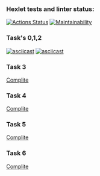 ### Hexlet tests and linter status:
[![Actions Status](https://github.com/kitdim/java-project-61/workflows/hexlet-check/badge.svg)](https://github.com/kitdim/java-project-61/actions)
[![Maintainability](https://api.codeclimate.com/v1/badges/466e32da2c47732c7d19/maintainability)](https://codeclimate.com/github/kitdim/java-project-61/maintainability)
### Task's 0,1,2
[![asciicast](https://asciinema.org/a/584828.svg)](https://asciinema.org/a/584828)
[![asciicast](https://asciinema.org/a/UGNO1FS451Ka89truYF1Em9m1.svg)](https://asciinema.org/a/UGNO1FS451Ka89truYF1Em9m1)
### Task 3
[Complite](https://asciinema.org/a/v8qEk0qjz39yAdLNE6lyOCcTW)
### Task 4
[Complite](https://asciinema.org/a/bW4PHVwMSaxUw43tXOR7oKx8r)
### Task 5
[Complite](https://asciinema.org/a/63rKEjFXNUba6kfJWN8MCzT0y)
### Task 6
[Complite](https://asciinema.org/a/KZAGpxL3VkA1ZqaKmKBR6g9uF)

